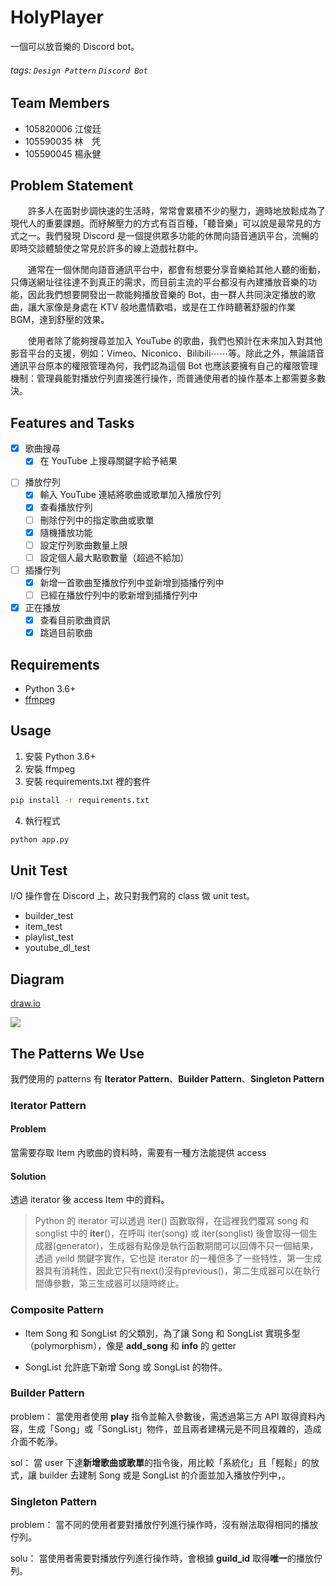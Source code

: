 # HolyPlayer

一個可以放音樂的 Discord bot。

###### tags: `Design Pattern` `Discord Bot`

## Team Members

- 105820006 江俊廷
- 105590035 林　凭
- 105590045 楊永健

## Problem Statement

&emsp;&emsp;許多人在面對步調快速的生活時，常常會累積不少的壓力，適時地放鬆成為了現代人的重要課題。而紓解壓力的方式有百百種，「聽音樂」可以說是最常見的方式之一。我們發現 Discord 是一個提供眾多功能的休閒向語音通訊平台，流暢的即時交談體驗使之常見於許多的線上遊戲社群中。

&emsp;&emsp;通常在一個休閒向語音通訊平台中，都會有想要分享音樂給其他人聽的衝動，只傳送網址往往達不到真正的需求，而目前主流的平台都沒有內建播放音樂的功能，因此我們想要開發出一款能夠播放音樂的 Bot，由一群人共同決定播放的歌曲，讓大家像是身處在 KTV 般地盡情歡唱，或是在工作時聽著舒服的作業 BGM，達到舒壓的效果。

&emsp;&emsp;使用者除了能夠搜尋並加入 YouTube 的歌曲，我們也預計在未來加入對其他影音平台的支援，例如：Vimeo、Niconico、Bilibili⋯⋯等。除此之外，無論語音通訊平台原本的權限管理為何，我們認為這個 Bot 也應該要擁有自己的權限管理機制：管理員能對播放佇列直接進行操作，而普通使用者的操作基本上都需要多數決。

## Features and Tasks

- [x] 歌曲搜尋
    - [x] 在 YouTube 上搜尋關鍵字給予結果
<!--
- [ ] 權限管理
    - [ ] 管理員所有操作
    - [ ] 只有管理員才能夠編輯播放佇列的模式
    - [ ] 普通使用者刪歌要投票
    - [ ] 普通使用者跳歌要投票
-->
- [ ] 播放佇列
    - [x] 輸入 YouTube 連結將歌曲或歌單加入播放佇列
    - [x] 查看播放佇列
    - [ ] 刪除佇列中的指定歌曲或歌單
    - [x] 隨機播放功能
    - [ ] 設定佇列歌曲數量上限
    - [ ] 設定個人最大點歌數量（超過不給加）

- [ ] 插播佇列
    - [x] 新增一首歌曲至播放佇列中並新增到插播佇列中
    - [ ] 已經在播放佇列中的歌新增到插播佇列中

- [x] 正在播放
    - [x] 查看目前歌曲資訊
    - [x] 跳過目前歌曲

## Requirements

- Python 3.6+
- [ffmpeg](https://ffmpeg.org/)

## Usage

1. 安裝 Python 3.6+
2. 安裝 ffmpeg
3. 安裝 requirements.txt 裡的套件
```bash
pip install -r requirements.txt
```
4. 執行程式
```bash
python app.py
```

## Unit Test

I/O 操作會在 Discord 上，故只對我們寫的 class 做 unit test。
- builder_test
- item_test
- playlist_test
- youtube_dl_test

## Diagram

[draw.io](https://drive.google.com/file/d/1-rCvsJBhQY0WDYrYn_gU33B3nHOqq_ho/view?usp=sharing)

![](https://i.imgur.com/p0HaTsA.png)



## The Patterns We Use

我們使用的 patterns 有 **Iterator Pattern**、**Builder Pattern**、**Singleton Pattern** 

### Iterator Pattern

#### Problem
當需要存取 Item 內歌曲的資料時，需要有一種方法能提供 access

#### Solution
透過 iterator 後 access Item 中的資料。

> Python 的 iterator 可以透過 iter() 函數取得，在這裡我們覆寫 song 和 songlist 中的 __iter__()，在呼叫 iter(song) 或 iter(songlist) 後會取得一個生成器(generator)，生成器有點像是執行函數期間可以回傳不只一個結果，透過 yeild 關鍵字實作，它也是 iterator 的一種但多了一些特性，第一生成器具有消耗性，因此它只有next()沒有previous()，第二生成器可以在執行間傳參數，第三生成器可以隨時終止。

### Composite Pattern

- Item
Song 和 SongList 的父類別，為了讓 Song 和 SongList 實現多型（polymorphism），像是 **add_song** 和 **info** 的 getter

- SongList
允許底下新增 Song 或 SongList 的物件。


### Builder Pattern

problem：
當使用者使用 **play** 指令並輸入參數後，需透過第三方 API 取得資料內容，生成「Song」或「SongList」物件，並且兩者建構元是不同且複雜的，造成介面不乾淨。

sol：
當 user 下達**新增歌曲或歌單**的指令後，用比較「系統化」且「輕鬆」的放式，讓 builder 去建制 Song 或是 SongList 的介面並加入播放佇列中，。

### Singleton Pattern

problem：
當不同的使用者要對播放佇列進行操作時，沒有辦法取得相同的播放佇列。

solu：
當使用者需要對播放佇列進行操作時，會根據 **guild_id** 取得**唯一**的播放佇列。